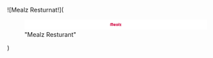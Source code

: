![Mealz Resturnat!](<figure>
    <img src="/src/assets/images/mealz-logo.png"
         alt="Mealz Resturant">
    <figcaption>"Mealz Resturant"</figcaption>
</figure>)
